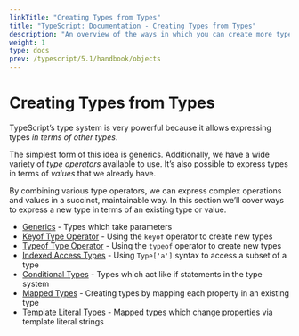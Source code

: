```yaml
---
linkTitle: "Creating Types from Types"
title: "TypeScript: Documentation - Creating Types from Types"
description: "An overview of the ways in which you can create more types from existing types."
weight: 1
type: docs
prev: /typescript/5.1/handbook/objects
---
```


# Creating Types from Types

TypeScript’s type system is very powerful because it allows expressing types *in terms of other types*.

The simplest form of this idea is generics. Additionally, we have a wide variety of *type operators* available to use.
It’s also possible to express types in terms of *values* that we already have.

By combining various type operators, we can express complex operations and values in a succinct, maintainable way.
In this section we’ll cover ways to express a new type in terms of an existing type or value.

- [Generics](/typescript/5.1/handbook/type-manipulation/generics) - Types which take parameters
- [Keyof Type Operator](/typescript/5.1/handbook/type-manipulation/keyof-types) - Using the `keyof` operator to create new types
- [Typeof Type Operator](/typescript/5.1/handbook/type-manipulation/typeof-types) - Using the `typeof` operator to create new types
- [Indexed Access Types](/typescript/5.1/handbook/type-manipulation/indexed-access-types) - Using `Type['a']` syntax to access a subset of a type
- [Conditional Types](/typescript/5.1/handbook/type-manipulation/conditional-types) - Types which act like if statements in the type system
- [Mapped Types](/typescript/5.1/handbook/type-manipulation/mapped-types) - Creating types by mapping each property in an existing type
- [Template Literal Types](/typescript/5.1/handbook/type-manipulation/template-literal-types) - Mapped types which change properties via template literal strings
